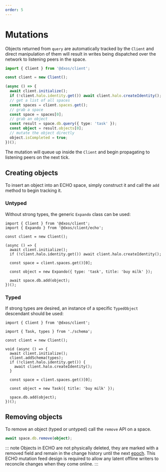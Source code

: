 ```yaml
---
order: 5
---
```


# Mutations

Objects returned from `query` are automatically tracked by the `Client` and direct manipulation of them will result in writes being dispatched over the network to listening peers in the space.

```ts file=./snippets/write-items.ts#L5-
import { Client } from '@dxos/client';

const client = new Client();

(async () => {
  await client.initialize();
  if (!client.halo.identity.get()) await client.halo.createIdentity();
  // get a list of all spaces
  const spaces = client.spaces.get();
  // grab a space
  const space = spaces[0];
  // grab an object
  const result = space.db.query({ type: 'task' });
  const object = result.objects[0];
  // mutate the object directly
  object.isCompleted = true;
})();
```

The mutation will queue up inside the `Client` and begin propagating to listening peers on the next tick.

## Creating objects

To insert an object into an ECHO space, simply construct it and call the `add` method to begin tracking it.

### Untyped

Without strong types, the generic `Expando` class can be used:

```tsx file=./snippets/create-objects.ts#L5-
import { Client } from '@dxos/client';
import { Expando } from '@dxos/client/echo';

const client = new Client();

(async () => {
  await client.initialize();
  if (!client.halo.identity.get()) await client.halo.createIdentity();

  const space = client.spaces.get()[0];

  const object = new Expando({ type: 'task', title: 'buy milk' });

  await space.db.add(object);
})();
```

### Typed

If strong types are desired, an instance of a specific `TypedObject` descendant should be used:

```tsx file=./snippets/create-objects-typed.ts#L5-
import { Client } from '@dxos/client';

import { Task, types } from './schema';

const client = new Client();

void (async () => {
  await client.initialize();
  client.addSchema(types);
  if (!client.halo.identity.get()) {
    await client.halo.createIdentity();
  }

  const space = client.spaces.get()[0];

  const object = new Task({ title: 'buy milk' });

  space.db.add(object);
})();
```

## Removing objects

To remove an object (typed or untyped) call the `remove` API on a space.

```ts
await space.db.remove(object);
```

::: note
Objects in ECHO are not physically deleted, they are marked with a removed field and remain in the change history until the next [epoch](../glossary.md#epoch). This ECHO mutation feed design is required to allow any latent offline writers to reconcile changes when they come online.
:::
